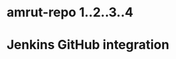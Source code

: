 # amrut-repo 1..2..3..4
<!DOCTYPE html>
<html>
<body>
<h1>Jenkins GitHub integration</h1>
</body>
</html>
